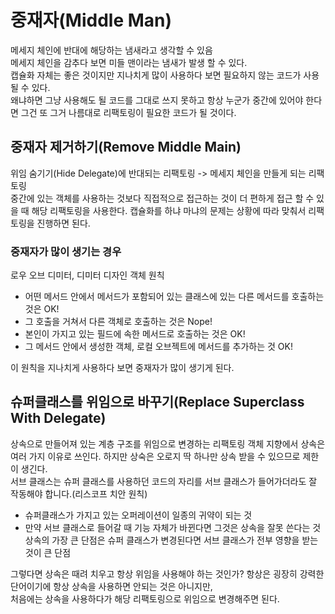 # 중재자(Middle Man)
메세지 체인에 반대에 해당하는 냄새라고 생각할 수 있음  
메세지 체인을 감추다 보면 미들 맨이라는 냄새가 발생 할 수 있다.  
캡슐화 자체는 좋은 것이지만 지나치게 많이 사용하다 보면 필요하지 않는 코드가 사용될 수 있다.  
왜냐하면 그냥 사용해도 될 코드를 그대로 쓰지 못하고 항상 누군가 중간에 있어야 한다면 그건 또 그거 나름대로 리팩토링이 필요한 코드가 될 것이다.

## 중재자 제거하기(Remove Middle Main)
위임 숨기기(Hide Delegate)에 반대되는 리팩토링 -> 메세지 체인을 만들게 되는 리팩토링  
중간에 있는 객체를 사용하는 것보다 직접적으로 접근하는 것이 더 편하게 접근 할 수 있을 때 해당 리팩토링을 사용한다.
캡슐화를 하냐 마냐의 문제는 상황에 따라 맞춰서 리팩토링을 진행하면 된다.

### 중재자가 많이 생기는 경우
로우 오브 디미터, 디미터 디자인 객체 원칙  
- 어떤 메서드 안에서 메서드가 포함되어 있는 클래스에 있는 다른 메서드를 호출하는 것은 OK!
- 그 호출을 거쳐서 다른 객체로 호출하는 것은 Nope!
- 본인이 가지고 있는 필드에 속한 메서드로 호출하는 것은 OK!
- 그 메서드 안에서 생성한 객체, 로컬 오브젝트에 메서드를 추가하는 것 OK!

이 원칙을 지나치게 사용하다 보면 중재자가 많이 생기게 된다.

## 슈퍼클래스를 위임으로 바꾸기(Replace Superclass With Delegate)
상속으로 만들어져 있는 계층 구조를 위임으로 변경하는 리팩토링
객체 지향에서 상속은 여러 가지 이유로 쓰인다. 하지만 상숙은 오로지 딱 하나만 상속 받을 수 있으므로 제한이 생긴다.  
서브 클래스는 슈퍼 클래스를 사용하던 코드의 자리를 서브 클래스가 들어가더라도 잘 작동해야 합니다.(리스코프 치안 원칙)
- 슈퍼클래스가 가지고 있는 오퍼레이션이 일종의 귀약이 되는 것
- 만약 서브 클래스로 들어갈 때 기능 자체가 바뀐다면 그것은 상속을 잘못 쓴다는 것
상속의 가장 큰 단점은 슈퍼 클래스가 변경된다면 서브 클래스가 전부 영향을 받는 것이 큰 단점

그렇다면 상속은 때려 치우고 항상 위임을 사용해야 하는 것인가?
항상은 굉장히 강력한 단어이기에 항상 상속을 사용하면 안되는 것은 아니지만,  
처음에는 상속을 사용하다가 해당 리팩토링으로 위임으로 변경해주면 된다.


